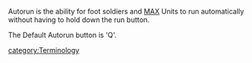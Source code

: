 Autorun is the ability for foot soldiers and [MAX](Mechanized_Assault_Exo-Suit.md) Units
to run automatically without having to hold down the run button.

The Default Autorun button is 'Q'.

[category:Terminology](category:Terminology.md)

